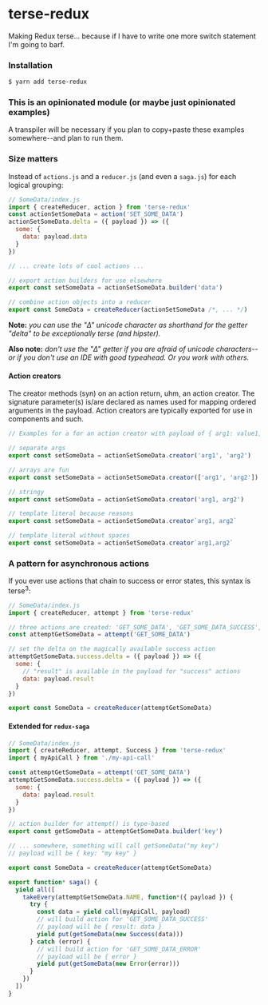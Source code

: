 # terse-redux
Making Redux terse... because if I have to write one more switch statement I'm going to barf.

### Installation

```bash
$ yarn add terse-redux
``` 

### This is an opinionated module (or maybe just opinionated examples)
A transpiler will be necessary if you plan to copy+paste these examples somewhere--and plan to run them.  

### Size matters
Instead of `actions.js` and a `reducer.js` (and even a `saga.js`) for each logical grouping:

```javascript
// SomeData/index.js
import { createReducer, action } from 'terse-redux'
const actionSetSomeData = action('SET_SOME_DATA')
actionSetSomeData.delta = ({ payload }) => ({
  some: {
    data: payload.data
  }
})

// ... create lots of cool actions ...

// export action builders for use elsewhere
export const setSomeData = actionSetSomeData.builder('data')

// combine action objects into a reducer
export const SomeData = createReducer(actionSetSomeData /*, ... */)
```

**Note:** *you can use the "Δ" unicode character as shorthand for the getter "delta" to be exceptionally terse (and hipster).*  

**Also note:** *don't use the "Δ" getter if you are afraid of unicode characters--or if you don't use an IDE with good typeahead.  Or you work with others.*

#### Action creators
The creator methods (syn) on an action return, uhm, an action creator.   The signature parameter(s) is/are declared as names used for mapping ordered arguments in the payload.  Action creators are typically exported for use in components and such.

```javascript
// Examples for a for an action creator with payload of { arg1: value1, arg2: value2 }

// separate args
export const setSomeData = actionSetSomeData.creator('arg1', 'arg2')

// arrays are fun
export const setSomeData = actionSetSomeData.creator(['arg1', 'arg2'])

// stringy
export const setSomeData = actionSetSomeData.creator('arg1, arg2')

// template literal because reasons
export const setSomeData = actionSetSomeData.creator`arg1, arg2`

// template literal without spaces
export const setSomeData = actionSetSomeData.creator`arg1,arg2`
```


### A pattern for asynchronous actions
If you ever use actions that chain to success or error states, this syntax is terse<sup>3</sup>:

```javascript
// SomeData/index.js
import { createReducer, attempt } from 'terse-redux'

// three actions are created: 'GET_SOME_DATA', 'GET_SOME_DATA_SUCCESS', 'GET_SOME_DATA_ERROR'
const attemptGetSomeData = attempt('GET_SOME_DATA')

// set the delta on the magically available success action
attemptGetSomeData.success.delta = ({ payload }) => ({
  some: {
  	// "result" is available in the payload for "success" actions
    data: payload.result
  }
})

export const SomeData = createReducer(attemptGetSomeData)
```

#### Extended for `redux-saga`

```javascript
// SomeData/index.js
import { createReducer, attempt, Success } from 'terse-redux'
import { myApiCall } from './my-api-call'

const attemptGetSomeData = attempt('GET_SOME_DATA')
attemptGetSomeData.success.delta = ({ payload }) => ({
  some: {
    data: payload.result
  }
})

// action builder for attempt() is type-based
export const getSomeData = attemptGetSomeData.builder('key')

// ... somewhere, something will call getSomeData("my key")
// payload will be { key: "my key" }

export const SomeData = createReducer(attemptGetSomeData)

export function* saga() {
  yield all([
    takeEvery(attemptGetSomeData.NAME, function*({ payload }) {
      try {
        const data = yield call(myApiCall, payload)
        // will build action for 'GET_SOME_DATA_SUCCESS'
        // payload will be { result: data }
        yield put(getSomeData(new Success(data)))
      } catch (error) {
        // will build action for 'GET_SOME_DATA_ERROR'
        // payload will be { error }
        yield put(getSomeData(new Error(error)))
      }
    })
  ])
}
```
